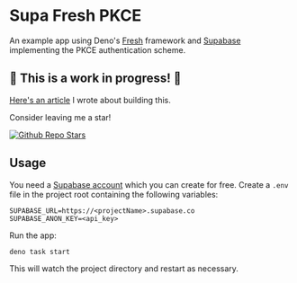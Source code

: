 # Supa Fresh PKCE

An example app using Deno's [Fresh](https://fresh.deno.dev/) framework and
[Supabase](https://supabase.com/) implementing the PKCE authentication scheme.

## 🚧 This is a work in progress! 🚧

[Here's an article]() I wrote about building this.

Consider leaving me a star!

[![Github Repo Stars](https://img.shields.io/github/stars/morlinbrot/supa-fresh-pkce?style=social)](https://github.com/morlinbrot/supa-fresh-pkce)

## Usage

You need a [Supabase account](https://supabase.com/) which you can create for free. Create a `.env` file in the project root containing the following variables:
```
SUPABASE_URL=https://<projectName>.supabase.co
SUPABASE_ANON_KEY=<api_key>
```

Run the app:

```
deno task start
```

This will watch the project directory and restart as necessary.

